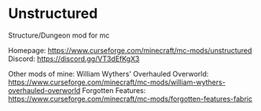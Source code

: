 # Unstructured
Structure/Dungeon mod for mc

Homepage: https://www.curseforge.com/minecraft/mc-mods/unstructured
Discord: https://discord.gg/VT3dEfKgX3


Other mods of mine:
William Wythers' Overhauled Overworld: https://www.curseforge.com/minecraft/mc-mods/william-wythers-overhauled-overworld
Forgotten Features: https://www.curseforge.com/minecraft/mc-mods/forgotten-features-fabric
